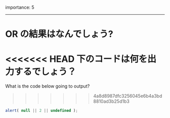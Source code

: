 importance: 5

---

# OR の結果はなんでしょう?

<<<<<<< HEAD
下のコードは何を出力するでしょう？
=======
What is the code below going to output?
>>>>>>> 4a8d8987dfc3256045e6b4a3bd8810ad3b25d1b3

```js
alert( null || 2 || undefined );
```
